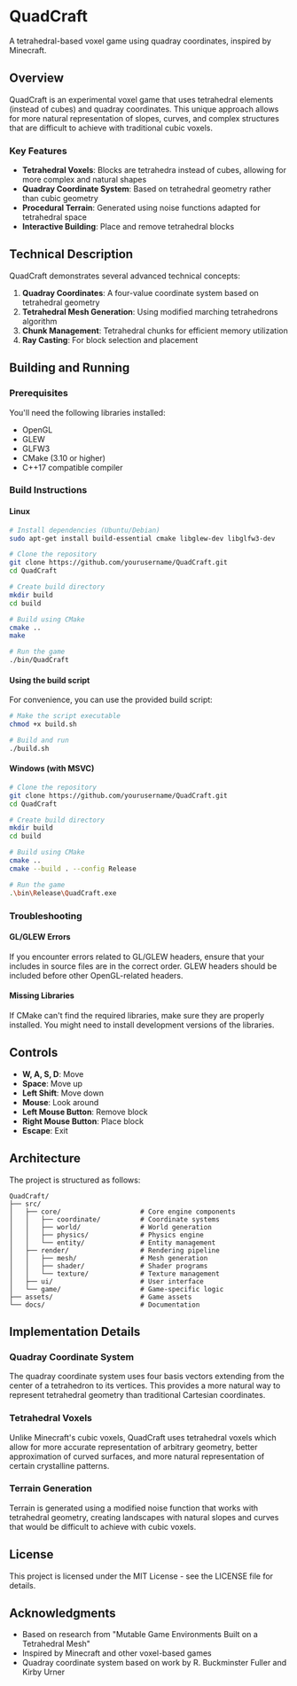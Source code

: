 # QuadCraft

A tetrahedral-based voxel game using quadray coordinates, inspired by Minecraft.

## Overview

QuadCraft is an experimental voxel game that uses tetrahedral elements (instead of cubes) and quadray coordinates. This unique approach allows for more natural representation of slopes, curves, and complex structures that are difficult to achieve with traditional cubic voxels.

### Key Features

- **Tetrahedral Voxels**: Blocks are tetrahedra instead of cubes, allowing for more complex and natural shapes
- **Quadray Coordinate System**: Based on tetrahedral geometry rather than cubic geometry
- **Procedural Terrain**: Generated using noise functions adapted for tetrahedral space
- **Interactive Building**: Place and remove tetrahedral blocks

## Technical Description

QuadCraft demonstrates several advanced technical concepts:

1. **Quadray Coordinates**: A four-value coordinate system based on tetrahedral geometry
2. **Tetrahedral Mesh Generation**: Using modified marching tetrahedrons algorithm
3. **Chunk Management**: Tetrahedral chunks for efficient memory utilization
4. **Ray Casting**: For block selection and placement

## Building and Running

### Prerequisites

You'll need the following libraries installed:

- OpenGL
- GLEW
- GLFW3
- CMake (3.10 or higher)
- C++17 compatible compiler

### Build Instructions

#### Linux

```bash
# Install dependencies (Ubuntu/Debian)
sudo apt-get install build-essential cmake libglew-dev libglfw3-dev

# Clone the repository
git clone https://github.com/yourusername/QuadCraft.git
cd QuadCraft

# Create build directory
mkdir build
cd build

# Build using CMake
cmake ..
make

# Run the game
./bin/QuadCraft
```

#### Using the build script

For convenience, you can use the provided build script:

```bash
# Make the script executable
chmod +x build.sh

# Build and run
./build.sh
```

#### Windows (with MSVC)

```bash
# Clone the repository
git clone https://github.com/yourusername/QuadCraft.git
cd QuadCraft

# Create build directory
mkdir build
cd build

# Build using CMake
cmake ..
cmake --build . --config Release

# Run the game
.\bin\Release\QuadCraft.exe
```

### Troubleshooting

#### GL/GLEW Errors

If you encounter errors related to GL/GLEW headers, ensure that your includes in source files are in the correct order. GLEW headers should be included before other OpenGL-related headers.

#### Missing Libraries

If CMake can't find the required libraries, make sure they are properly installed. You might need to install development versions of the libraries.

## Controls

- **W, A, S, D**: Move
- **Space**: Move up
- **Left Shift**: Move down
- **Mouse**: Look around
- **Left Mouse Button**: Remove block
- **Right Mouse Button**: Place block
- **Escape**: Exit

## Architecture

The project is structured as follows:

```
QuadCraft/
├── src/
│   ├── core/                    # Core engine components
│   │   ├── coordinate/          # Coordinate systems
│   │   ├── world/               # World generation
│   │   ├── physics/             # Physics engine
│   │   └── entity/              # Entity management
│   ├── render/                  # Rendering pipeline
│   │   ├── mesh/                # Mesh generation
│   │   ├── shader/              # Shader programs
│   │   └── texture/             # Texture management
│   ├── ui/                      # User interface
│   └── game/                    # Game-specific logic
├── assets/                      # Game assets
└── docs/                        # Documentation
```

## Implementation Details

### Quadray Coordinate System

The quadray coordinate system uses four basis vectors extending from the center of a tetrahedron to its vertices. This provides a more natural way to represent tetrahedral geometry than traditional Cartesian coordinates.

### Tetrahedral Voxels

Unlike Minecraft's cubic voxels, QuadCraft uses tetrahedral voxels which allow for more accurate representation of arbitrary geometry, better approximation of curved surfaces, and more natural representation of certain crystalline patterns.

### Terrain Generation

Terrain is generated using a modified noise function that works with tetrahedral geometry, creating landscapes with natural slopes and curves that would be difficult to achieve with cubic voxels.

## License

This project is licensed under the MIT License - see the LICENSE file for details.

## Acknowledgments

- Based on research from "Mutable Game Environments Built on a Tetrahedral Mesh"
- Inspired by Minecraft and other voxel-based games
- Quadray coordinate system based on work by R. Buckminster Fuller and Kirby Urner 